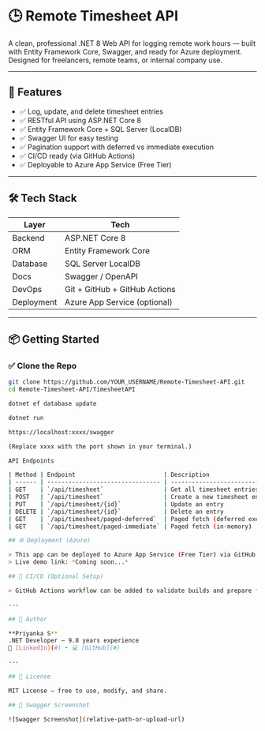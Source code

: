 # 🕒 Remote Timesheet API

A clean, professional .NET 8 Web API for logging remote work hours — built with Entity Framework Core, Swagger, and ready for Azure deployment. Designed for freelancers, remote teams, or internal company use.

---

## 🚀 Features

- ✅ Log, update, and delete timesheet entries
- ✅ RESTful API using ASP.NET Core 8
- ✅ Entity Framework Core + SQL Server (LocalDB)
- ✅ Swagger UI for easy testing
- ✅ Pagination support with deferred vs immediate execution
- ✅ CI/CD ready (via GitHub Actions)
- ✅ Deployable to Azure App Service (Free Tier)

---

## 🛠 Tech Stack

| Layer        | Tech                                 |
|--------------|--------------------------------------|
| Backend      | ASP.NET Core 8                       |
| ORM          | Entity Framework Core                |
| Database     | SQL Server LocalDB                   |
| Docs         | Swagger / OpenAPI                    |
| DevOps       | Git + GitHub + GitHub Actions        |
| Deployment   | Azure App Service (optional)         |

---

## 📦 Getting Started

### ✅ Clone the Repo

```bash
git clone https://github.com/YOUR_USERNAME/Remote-Timesheet-API.git
cd Remote-Timesheet-API/TimesheetAPI

dotnet ef database update

dotnet run

https://localhost:xxxx/swagger

(Replace xxxx with the port shown in your terminal.)

API Endpoints

| Method | Endpoint                         | Description                      |
| ------ | -------------------------------- | -------------------------------- |
| GET    | `/api/timesheet`                 | Get all timesheet entries        |
| POST   | `/api/timesheet`                 | Create a new timesheet entry     |
| PUT    | `/api/timesheet/{id}`            | Update an entry                  |
| DELETE | `/api/timesheet/{id}`            | Delete an entry                  |
| GET    | `/api/timesheet/paged-deferred`  | Paged fetch (deferred execution) |
| GET    | `/api/timesheet/paged-immediate` | Paged fetch (in-memory)          |

## 🌐 Deployment (Azure)

> This app can be deployed to Azure App Service (Free Tier) via GitHub Actions.  
> Live demo link: *Coming soon...*

## 🔄 CI/CD (Optional Setup)

> GitHub Actions workflow can be added to validate builds and prepare for deployment.

---

## 👤 Author

**Priyanka S**  
.NET Developer – 9.8 years experience  
💼 [LinkedIn](#) • 💻 [GitHub](#)

---

## 📄 License

MIT License — free to use, modify, and share.

## 📸 Swagger Screenshot

![Swagger Screenshot](relative-path-or-upload-url)
